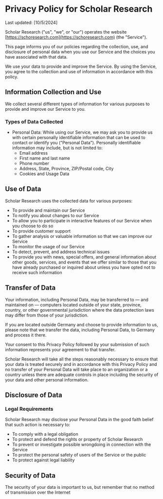 # Privacy Policy for Scholar Research

Last updated: [10/5/2024]

Scholar Research ("us", "we", or "our") operates the website [https://schoresearch.com](https://schoresearch.com) (the "Service").

This page informs you of our policies regarding the collection, use, and disclosure of personal data when you use our Service and the choices you have associated with that data.

We use your data to provide and improve the Service. By using the Service, you agree to the collection and use of information in accordance with this policy.

## Information Collection and Use

We collect several different types of information for various purposes to provide and improve our Service to you.

### Types of Data Collected

- Personal Data: While using our Service, we may ask you to provide us with certain personally identifiable information that can be used to contact or identify you ("Personal Data"). Personally identifiable information may include, but is not limited to:
  - Email address
  - First name and last name
  - Phone number
  - Address, State, Province, ZIP/Postal code, City
  - Cookies and Usage Data

## Use of Data

Scholar Research uses the collected data for various purposes:
- To provide and maintain our Service
- To notify you about changes to our Service
- To allow you to participate in interactive features of our Service when you choose to do so
- To provide customer support
- To gather analysis or valuable information so that we can improve our Service
- To monitor the usage of our Service
- To detect, prevent, and address technical issues
- To provide you with news, special offers, and general information about other goods, services, and events that we offer similar to those that you have already purchased or inquired about unless you have opted not to receive such information

## Transfer of Data

Your information, including Personal Data, may be transferred to — and maintained on — computers located outside of your state, province, country, or other governmental jurisdiction where the data protection laws may differ from those of your jurisdiction.

If you are located outside Germany and choose to provide information to us, please note that we transfer the data, including Personal Data, to Germany and process it there.

Your consent to this Privacy Policy followed by your submission of such information represents your agreement to that transfer.

Scholar Research will take all the steps reasonably necessary to ensure that your data is treated securely and in accordance with this Privacy Policy and no transfer of your Personal Data will take place to an organization or a country unless there are adequate controls in place including the security of your data and other personal information.

## Disclosure of Data

### Legal Requirements

Scholar Research may disclose your Personal Data in the good faith belief that such action is necessary to:
- To comply with a legal obligation
- To protect and defend the rights or property of Scholar Research
- To prevent or investigate possible wrongdoing in connection with the Service
- To protect the personal safety of users of the Service or the public
- To protect against legal liability

## Security of Data

The security of your data is important to us, but remember that no method of transmission over the Internet
